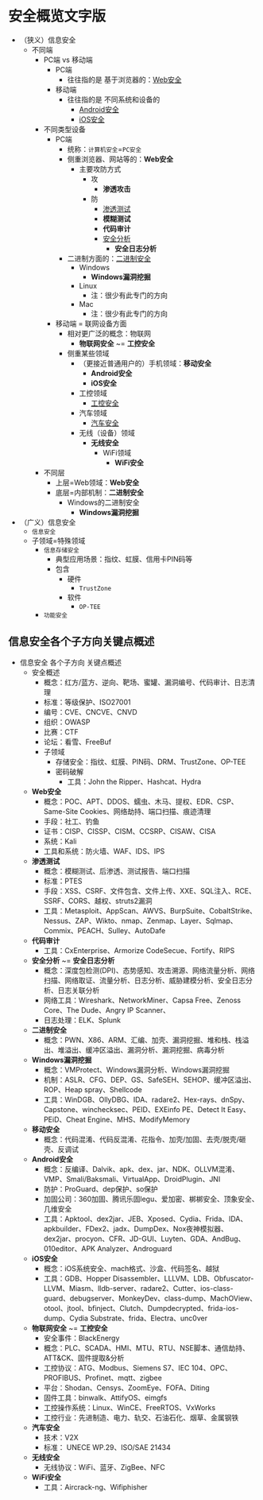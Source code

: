 # 安全概览文字版

* （狭义）信息安全
  * 不同端
    * PC端 vs 移动端
      * PC端
        * 往往指的是 基于浏览器的：[Web安全](https://book.crifan.org/books/avoid_hacker_attack_web_security/website/)
      * 移动端
        * 往往指的是 不同系统和设备的
          * [Android安全](http://book.crifan.org/books/android_app_security_crack/website)
          * [iOS安全](https://book.crifan.org/books/ios_security_protect/website/)
    * 不同类型设备
      * PC端
        * 统称：`计算机安全`=`PC安全`
        * 侧重浏览器、网站等的：**Web安全**
          * 主要攻防方式
            * 攻
              * **渗透攻击**
            * 防
              * [渗透测试](https://book.crifan.org/books/infiltrate_your_net_penetration_testing/website/)
              * **模糊测试**
              * **代码审计**
              * [安全分析](https://book.crifan.org/books/grasp_hacker_track_security_analysis/website/)
                * **安全日志分析**
        * 二进制方面的：[二进制安全](https://book.crifan.org/books/explore_underlying_mechanism_binary_security/website/)
          * Windows
            * **Windows漏洞挖掘**
          * Linux
            * 注：很少有此专门的方向
          * Mac
            * 注：很少有此专门的方向
      * 移动端 = 联网设备方面
        * 相对更广泛的概念：物联网
          * **物联网安全** ~= **工控安全**
        * 侧重某些领域
          * （更接近普通用户的）手机领域：**移动安全**
            * **Android安全**
            * **iOS安全**
          * 工控领域
            * [工控安全](https://book.crifan.org/books/industrial_control_security_overview/website/)
          * 汽车领域
            * [汽车安全](https://book.crifan.org/books/guard_your_car_safety/website/)
          * 无线（设备）领域
            * **无线安全**
              * WiFi领域
                * **WiFi安全**
    * 不同层
      * 上层=Web领域：**Web安全**
      * 底层=内部机制：**二进制安全**
        * Windows的二进制安全
          * **Windows漏洞挖掘**
* （广义）信息安全
  * `信息安全`
  * 子领域=特殊领域
    * `信息存储安全`
      * 典型应用场景：指纹、虹膜、信用卡PIN码等
      * 包含
        * 硬件
          * `TrustZone`
        * 软件
          * `OP-TEE`
    * `功能安全`

## 信息安全各个子方向关键点概述

* 信息安全 各个子方向 关键点概述
  * 安全概述
    * 概念：红方/蓝方、逆向、靶场、蜜罐、漏洞编号、代码审计、日志清理
    * 标准：等级保护、ISO27001
    * 编号：CVE、CNCVE、CNVD
    * 组织：OWASP
    * 比赛：CTF
    * 论坛：看雪、FreeBuf
    * 子领域
      * 存储安全：指纹、虹膜、PIN码、DRM、TrustZone、OP-TEE
      * 密码破解
        * 工具：John the Ripper、Hashcat、Hydra
  * **Web安全**
    * 概念：POC、APT、DDOS、蠕虫、木马、提权、EDR、CSP、Same-Site Cookies、网络劫持、端口扫描、痕迹清理
    * 手段：社工、钓鱼
    * 证书：CISP、CISSP、CISM、CCSRP、CISAW、CISA
    * 系统：Kali
    * 工具和系统：防火墙、WAF、IDS、IPS
  * **渗透测试**
    * 概念：模糊测试、后渗透、测试报告、端口扫描
    * 标准：PTES
    * 手段：XSS、CSRF、文件包含、文件上传、XXE、SQL注入、RCE、SSRF、CORS、越权、struts2漏洞
    * 工具：Metasploit、AppScan、AWVS、BurpSuite、CobaltStrike、Nessus、ZAP、Wikto、nmap、Zenmap、Layer、Sqlmap、Commix、PEACH、Sulley、AutoDafe
  * **代码审计**
    * 工具：CxEnterprise、Armorize CodeSecue、Fortify、RIPS
  * **安全分析** ~= **安全日志分析**
    * 概念：深度包检测(DPI)、态势感知、攻击溯源、网络流量分析、网络扫描、网络取证、流量分析、日志分析、威胁建模分析、安全日志分析、日志关联分析
    * 网络工具：Wireshark、NetworkMiner、Capsa Free、Zenoss Core、The Dude、Angry IP Scanner、
    * 日志处理：ELK、Splunk
  * **二进制安全**
    * 概念：PWN、X86、ARM、汇编、加壳、漏洞挖掘、堆和栈、栈溢出、堆溢出、缓冲区溢出、漏洞分析、漏洞挖掘、病毒分析
  * **Windows漏洞挖掘**
    * 概念：VMProtect、Windows漏洞分析、Windows漏洞挖掘
    * 机制：ASLR、CFG、DEP、GS、SafeSEH、SEHOP、缓冲区溢出、ROP、Heap spray、Shellcode
    * 工具：WinDGB、OllyDBG、IDA、radare2、Hex-rays、dnSpy、Capstone、winchecksec、PEID、EXEinfo PE、Detect It Easy、PEiD、Cheat Engine、MHS、ModifyMemory
  * **移动安全**
    * 概念：代码混淆、代码反混淆、花指令、加壳/加固、去壳/脱壳/砸壳、反调试
  * **Android安全**
    * 概念：反编译、Dalvik、apk、dex、jar、NDK、OLLVM混淆、VMP、Smali/Baksmali、VirtualApp、DroidPlugin、JNI
    * 防护：ProGuard、dep保护、so保护
    * 加固公司：360加固、腾讯乐固legu、爱加密、梆梆安全、顶象安全、几维安全
    * 工具：Apktool、dex2jar、JEB、Xposed、Cydia、Frida、IDA、apkbuilder、FDex2、jadx、DumpDex、Nox夜神模拟器、dex2jar、procyon、CFR、JD-GUI、Luyten、GDA、AndBug、010editor、APK Analyzer、Androguard
  * **iOS安全**
    * 概念：iOS系统安全、mach格式、沙盒、代码签名、越狱
    * 工具：GDB、Hopper Disassembler、LLLVM、LDB、Obfuscator-LLVM、Miasm、lldb-server、radare2、Cutter、ios-class-guard、debugserver、MonkeyDev、class-dump、MachOView、otool、jtool、bfinject、Clutch、Dumpdecrypted、frida-ios-dump、Cydia Substrate、frida、Electra、unc0ver
  * **物联网安全** ~= **工控安全**
    * 安全事件：BlackEnergy
    * 概念：PLC、SCADA、HMI、MTU、RTU、NSE脚本、通信劫持、ATT&CK、固件提取&分析
    * 工控协议：ATG、Modbus、Siemens S7、IEC 104、OPC、PROFIBUS、Profinet、mqtt、zigbee
    * 平台：Shodan、Censys、ZoomEye、FOFA、Diting
    * 固件工具：binwalk、AttifyOS、eimgfs
    * 工控操作系统：Linux、WinCE、FreeRTOS、VxWorks
    * 工控行业：先进制造、电力、轨交、石油石化、烟草、金属钢铁
  * **汽车安全**
    * 技术：V2X
    * 标准： UNECE WP.29、ISO/SAE 21434
  * **无线安全**
    * 无线协议：WiFi、蓝牙、ZigBee、NFC
  * **WiFi安全**
    * 工具：Aircrack-ng、Wifiphisher
